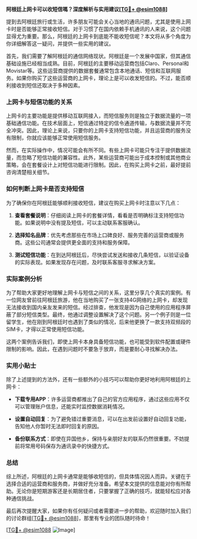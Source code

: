 **阿根廷上网卡可以收短信嗎？深度解析与实用建议[[TG💪+ @esim1088](https://t.me/s/esim1088)]**

提到去阿根廷旅行或生活，许多朋友可能会关心当地的通讯问题，尤其是使用上网卡时是否能够正常接收短信。对于习惯了在国内依赖手机通讯的人来说，这个问题显得尤为重要。那么，阿根廷的上网卡到底能不能收短信呢？本文将从多个角度为你详细解答这一疑问，并提供一些实用的建议。

首先，我们需要了解阿根廷的通信网络现状。阿根廷是一个发展中国家，但其通信基础设施已经相当成熟。目前，阿根廷的主要移动运营商包括Claro、Personal和Movistar等。这些运营商提供的数据套餐通常包含本地通话、短信和互联网服务。如果你购买了这些运营商的上网卡，理论上是可以收发短信的。不过，能否顺利接收到短信还取决于多种因素。

### 上网卡与短信功能的关系

上网卡的主要功能是提供移动互联网接入，而短信服务则是独立于数据流量的一项基础通信功能。在技术层面上，短信通过特定的信令通道传输，与数据流量并不完全冲突。因此，理论上来说，只要你的上网卡支持短信功能，并且运营商的服务没有限制，你就应该能够正常使用短信服务。

然而，在实际操作中，情况可能会有所不同。有些上网卡可能只专注于提供数据流量，而忽略了短信功能的兼容性。此外，某些运营商可能出于成本控制或其他商业策略，会在套餐设计上对短信功能进行限制。因此，在购买上网卡之前，最好提前咨询清楚相关细节。

### 如何判断上网卡是否支持短信

为了确保你在阿根廷能够顺利接收短信，建议在购买上网卡时注意以下几点：

1. **查看套餐说明**：仔细阅读上网卡的套餐详情，看看是否明确标注支持短信功能。如果说明中没有提及短信，可以主动联系客服确认。
   
2. **选择知名品牌**：优先考虑那些在市场上口碑良好、服务完善的运营商或服务商。这些公司通常会提供更全面的支持和服务保障。

3. **测试短信功能**：在到达阿根廷后，尽快尝试发送和接收几条短信，以验证设备的实际表现。如果发现存在问题，及时联系客服寻求解决方案。

### 实际案例分析

为了帮助大家更好地理解上网卡与短信之间的关系，这里分享几个真实的案例。有一位网友曾前往阿根廷旅游，他在当地购买了一张支持4G网络的上网卡，却发现无法接收到国内亲友发来的短信。经过排查，他发现是因为自己使用的应用程序屏蔽了部分短信类型。最终，他通过调整设置解决了这个问题。另一个例子则是一位留学生，他在刚到阿根廷时也遇到了类似的情况，后来他更换了一款支持双频段的SIM卡，才得以正常使用短信功能。

这两个案例告诉我们，即使上网卡本身具备短信功能，也可能受到软件配置或硬件限制的影响。因此，在遇到问题时不要急于放弃，而是要耐心寻找解决办法。

### 实用小贴士

除了上述提到的方法外，还有一些额外的小技巧可以帮助你更好地利用阿根廷的上网卡：

- **下载专用APP**：许多运营商都推出了自己的官方应用程序，通过这些应用不仅可以管理账户信息，还能实时监控数据消耗情况。
  
- **设置自动回复**：为了避免错过重要消息，可以在出发前设置好自动回复功能，告知他人你暂时无法即时回复的原因。

- **备份联系方式**：即使在异国他乡，保持与亲朋好友的联系仍然很重要。不妨提前将常用号码保存为通讯录中的快捷方式。

### 总结

综上所述，阿根廷的上网卡通常是能够收短信的，但具体情况因人而异。关键在于选择合适的运营商和服务商，并做好充分准备。希望本文提供的信息能对你有所帮助。无论你是短期游客还是长期居住者，只要掌握了正确的技巧，就能轻松应对各种通信挑战。

最后再次提醒大家，如果你有任何疑问或者需要进一步的帮助，欢迎随时加入我们的讨论群组[[TG💪+ @esim1088](https://t.me/s/esim1088)]，那里有专业的团队随时待命！

[[TG💪+ @esim1088](https://t.me/s/esim1088) ![Image](https://i.postimg.cc/4NQfJmqS/Snipaste-2025-05-13-00-14-12.png)]